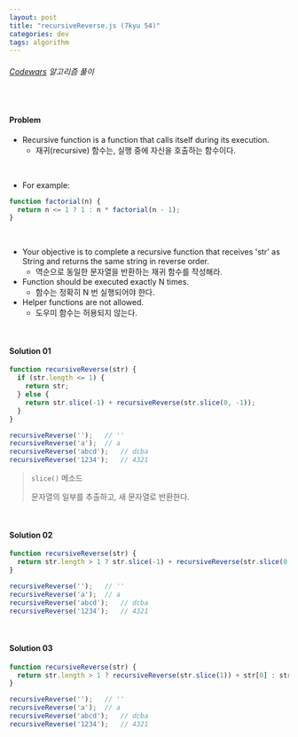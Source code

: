 ```yaml
---
layout: post
title: "recursiveReverse.js (7kyu 54)"
categories: dev
tags: algorithm
---
```


###### [Codewars](https://www.codewars.com) 알고리즘 풀이

<br>

#### Problem

- Recursive function is a function that calls itself during its execution.
  - 재귀(recursive) 함수는, 실행 중에 자신을 호출하는 함수이다.

<br>

- For example:

```js
function factorial(n) {
  return n <= 1 ? 1 : n * factorial(n - 1);
}
```

<br>

- Your objective is to complete a recursive function that receives 'str' as String and returns the same string in reverse order.
  - 역순으로 동일한 문자열을 반환하는 재귀 함수를 작성해라.
- Function should be executed exactly N times.
  - 함수는 정확히 N 번 실행되어야 한다.
- Helper functions are not allowed.
  - 도우미 함수는 허용되지 않는다.

<br>

#### Solution 01

```js
function recursiveReverse(str) {
  if (str.length <= 1) {
    return str;
  } else {
    return str.slice(-1) + recursiveReverse(str.slice(0, -1));
  }
}

recursiveReverse('');	// ''
recursiveReverse('a');	// a
recursiveReverse('abcd');	// dcba
recursiveReverse('1234');	// 4321
```

> `slice()` 메소드
>
> 문자열의 일부를 추출하고, 새 문자열로 반환한다.

<br>

#### Solution 02

```js
function recursiveReverse(str) {
  return str.length > 1 ? str.slice(-1) + recursiveReverse(str.slice(0, -1)) : str;
}

recursiveReverse('');	// ''
recursiveReverse('a');	// a
recursiveReverse('abcd');	// dcba
recursiveReverse('1234');	// 4321
```

<br>

#### Solution 03

```js
function recursiveReverse(str) {
  return str.length > 1 ? recursiveReverse(str.slice(1)) + str[0] : str;
}

recursiveReverse('');	// ''
recursiveReverse('a');	// a
recursiveReverse('abcd');	// dcba
recursiveReverse('1234');	// 4321
```

<br>